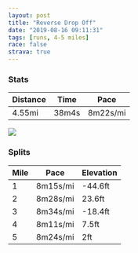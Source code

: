 ```yaml
---
layout: post
title: "Reverse Drop Off"
date: "2019-08-16 09:11:31"
tags: [runs, 4-5 miles]
race: false
strava: true
---
```


### Stats

| Distance | Time | Pace |
|----------|------|------|
|4.55mi|38m4s|8m22s/mi|

<img src='https://maps.googleapis.com/maps/api/staticmap?maptype=roadmap&path=enc:oliwFzdkbMIHE??Ag@L[?]BuAXeAJi@TSD{@F]?c@NmA@m@Ni@Bc@JIA]HWBaARe@Fq@PgAJq@@i@Pk@Hg@Ac@DyAXw@JO@a@CWJ{@L}@XsAFWFwADQLWFoAJo@Ai@Fg@EQ?y@JqBPW?GFIDy@Pe@AcAP_@Bg@Le@A[BYHU@CCK?i@B_AXkAFa@P_@Vi@D}@?s@Jg@NUJ_@l@KJQ^[Zo@|@]\c@j@w@v@Y`@uAvAIFa@b@m@h@_AhAiAlA]h@MJeA~AOJW`@YTs@z@g@j@[RQPk@z@oAbAg@r@g@j@i@z@oApAYLUDQ?KC@HCFIMEC_@GUAs@SaAGSGqAUI?a@Ke@?CC}@CWEk@[a@Es@?i@YEBINIj@KNBB?ZUt@INc@XOR[nAQf@Q`AC\@^Oz@Qr@SbAYb@Sr@]pBSl@[tAGp@S\WfA[xAAPMh@QjA_@xAE\]|ACXU|@Ih@?LK\Gn@aA|EC^S`ASh@?LQv@ALe@~AUzAW|@k@pCO\EXUx@In@_A~DSlAm@jBSz@YdBWrAO`Ao@nCSfAW|@k@lDS|@Gh@k@jCAl@CL?b@Il@[z@SPSFGASC_@Oo@Ii@_@EI_@WMM_@MQOUCk@SUCOGKSo@Mo@USQAKSOQE[QG?[UAMi@UYGMSWGk@LCBk@p@EZ@TENEf@c@lAWdBKZIJETKLSRDXIb@Yt@GJOf@S^Hn@ADDHG^eAhAMRQd@S^@HMFEAKKCE?GW]QIKKOGSMa@G_@WU]WQQ[EC_@KCGKGEOKQWKWWYQMCy@a@IQIGk@MWSwAo@}@m@IOOKoAu@u@m@WIOIm@e@u@g@MGKAWOQGGMEAOAQEOUs@g@q@W{@u@]Sc@O]Q]M]WKBOA_Aa@e@i@u@e@{@y@GK[OMCG@GLg@tAOv@KNCd@KZIJEJU^@HIb@?ZKNENYV&key=AIzaSyC1MId7bFpkLXNAaYhBSTb8jLyiSqzbDtM&size=800x800&markers=color:yellow|label:S|40.68568,-73.95422&markers=color:green|label:F|40.73294000000007,-73.98434999999995'>

### Splits

| Mile | Pace | Elevation |
|------|------|-----------|
|1|8m15s/mi|-44.6ft|
|2|8m28s/mi|23.6ft|
|3|8m34s/mi|-18.4ft|
|4|8m11s/mi|7.5ft|
|5|8m24s/mi|2ft|
